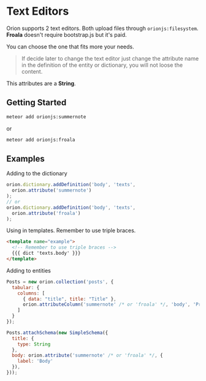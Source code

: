 # Text Editors

Orion supports 2 text editors. Both upload files through ```orionjs:filesystem```.
**Froala** doesn't require bootstrap.js but it's paid.

You can choose the one that fits more your needs.

> If decide later to change the text editor just change the attribute name in the
definition of the entity or dictionary, you will not loose the content.

This attributes are a **String**.

## Getting Started

```sh
meteor add orionjs:summernote
```

or

```sh
meteor add orionjs:froala
```

## Examples

Adding to the dictionary

```js
orion.dictionary.addDefinition('body', 'texts', 
  orion.attribute('summernote')
);
// or 
orion.dictionary.addDefinition('body', 'texts', 
  orion.attribute('froala')
);
```

Using in templates. Remember to use triple braces.

```html
<template name="example">
  <!-- Remember to use triple braces -->
  {{{ dict 'texts.body' }}}
</template>
```

Adding to entities

```js
Posts = new orion.collection('posts', {
  tabular: {
    columns: [
      { data: "title", title: "Title" },
      orion.attributeColumn('summernote' /* or 'froala' */, 'body', 'Preview')
    ]
  }
});

Posts.attachSchema(new SimpleSchema({
  title: {
    type: String
  },
  body: orion.attribute('summernote' /* or 'froala' */, {
    label: 'Body'
  }),
}));
```
